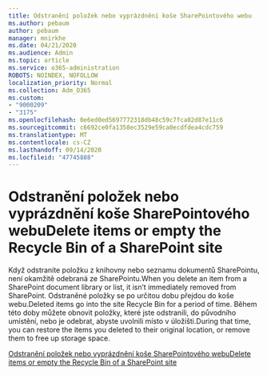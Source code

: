 ```yaml
---
title: Odstranění položek nebo vyprázdnění koše SharePointového webu
ms.author: pebaum
author: pebaum
manager: mnirkhe
ms.date: 04/21/2020
ms.audience: Admin
ms.topic: article
ms.service: o365-administration
ROBOTS: NOINDEX, NOFOLLOW
localization_priority: Normal
ms.collection: Adm_O365
ms.custom:
- "9000209"
- "3175"
ms.openlocfilehash: 0e6ed0ed5697772318db48c59c7fca02d87e11c6
ms.sourcegitcommit: c6692ce0fa1358ec3529e59ca0ecdfdea4cdc759
ms.translationtype: MT
ms.contentlocale: cs-CZ
ms.lasthandoff: 09/14/2020
ms.locfileid: "47745888"
---
```

# <a name="delete-items-or-empty-the-recycle-bin-of-a-sharepoint-site"></a><span data-ttu-id="fa036-102">Odstranění položek nebo vyprázdnění koše SharePointového webu</span><span class="sxs-lookup"><span data-stu-id="fa036-102">Delete items or empty the Recycle Bin of a SharePoint site</span></span> 

<span data-ttu-id="fa036-103">Když odstraníte položku z knihovny nebo seznamu dokumentů SharePointu, není okamžitě odebraná ze SharePointu.</span><span class="sxs-lookup"><span data-stu-id="fa036-103">When you delete an item from a SharePoint document library or list, it isn’t immediately removed from SharePoint.</span></span> <span data-ttu-id="fa036-104">Odstraněné položky se po určitou dobu přejdou do koše webu.</span><span class="sxs-lookup"><span data-stu-id="fa036-104">Deleted items go into the site Recycle Bin for a period of time.</span></span> <span data-ttu-id="fa036-105">Během této doby můžete obnovit položky, které jste odstranili, do původního umístění, nebo je odebrat, abyste uvolnili místo v úložišti.</span><span class="sxs-lookup"><span data-stu-id="fa036-105">During that time, you can restore the items you deleted to their original location, or remove them to free up storage space.</span></span>

[<span data-ttu-id="fa036-106">Odstranění položek nebo vyprázdnění koše SharePointového webu</span><span class="sxs-lookup"><span data-stu-id="fa036-106">Delete items or empty the Recycle Bin of a SharePoint site</span></span>](https://support.office.com/article/2e713599-d13e-40d6-96dc-66f0a366f74e)
